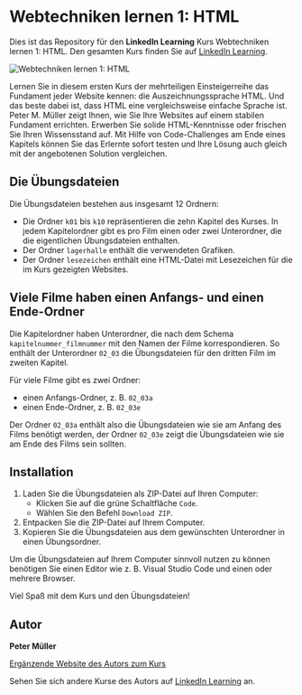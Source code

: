 # Webtechniken lernen 1: HTML
Dies ist das Repository für den **LinkedIn Learning** Kurs Webtechniken lernen 1: HTML. Den gesamten Kurs finden Sie auf [LinkedIn Learning][lil-course-url].

![Webtechniken lernen 1: HTML][lil-thumbnail-url] 

Lernen Sie in diesem ersten Kurs der mehrteiligen Einsteigerreihe das Fundament jeder Website kennen: die Auszeichnungssprache HTML. Und das beste dabei ist, dass HTML eine vergleichsweise einfache Sprache ist. Peter M. Müller zeigt Ihnen, wie Sie Ihre Websites auf einem stabilen Fundament errichten. Erwerben Sie solide HTML-Kenntnisse oder frischen Sie Ihren Wissensstand auf. Mit Hilfe von Code-Challenges am Ende eines Kapitels können Sie das Erlernte sofort testen und Ihre Lösung auch gleich mit der angebotenen Solution vergleichen.

## Die Übungsdateien 
Die Übungsdateien bestehen aus insgesamt 12 Ordnern: 

- Die Ordner `k01` bis `k10` repräsentieren die zehn Kapitel des Kurses. In jedem Kapitelordner gibt es pro Film einen oder zwei Unterordner, die die eigentlichen Übungsdateien enthalten. 
- Der Ordner `lagerhalle` enthält die verwendeten Grafiken. 
- Der Ordner `lesezeichen` enthält eine HTML-Datei mit Lesezeichen für die im Kurs gezeigten Websites. 


## Viele Filme haben einen Anfangs- und einen Ende-Ordner 
Die Kapitelordner haben Unterordner, die nach dem Schema `kapitelnummer_filmnummer` mit den Namen der Filme korrespondieren. So enthält der Unterordner `02_03` die Übungsdateien für den dritten Film im zweiten Kapitel.

Für viele Filme gibt es zwei Ordner: 

- einen Anfangs-Ordner, z. B. `02_03a` 
- einen Ende-Ordner, z. B. `02_03e` 

Der Ordner `02_03a` enthält also die Übungsdateien wie sie am Anfang des Films benötigt werden, der Ordner `02_03e` zeigt die Übungsdateien wie sie am Ende des Films sein sollten. 


## Installation 
1. Laden Sie die Übungsdateien als ZIP-Datei auf Ihren Computer:   
    - Klicken Sie auf die grüne Schaltfläche `Code`.
    - Wählen Sie den Befehl `Download ZIP`. 
2. Entpacken Sie die ZIP-Datei auf Ihrem Computer. 
3. Kopieren Sie die Übungsdateien aus dem gewünschten Unterordner in einen Übungsordner. 

Um die Übungsdateien auf Ihrem Computer sinnvoll nutzen zu können benötigen Sie einen Editor wie z. B. Visual Studio Code und einen oder mehrere Browser. 

Viel Spaß mit dem Kurs und den Übungsdateien! 

## Autor
**Peter Müller**

[Ergänzende Website des Autors zum Kurs](https://html-und-css.de/)

Sehen Sie sich andere Kurse des Autors auf [LinkedIn Learning](https://www.linkedin.com/learning/instructors/peter-m-muller) an.

[lil-course-url]: https://www.linkedin.com/learning/webtechniken-lernen-1-html/webinhalte-mit-html-strukturieren
[lil-thumbnail-url]: https://media-exp1.licdn.com/dms/image/C4D0DAQFPYdPx4sWq3A/learning-public-crop_675_1200/0/1638362961748?e=1646964000&v=beta&t=niFphB10mR7z8fRD2XuNccmRR6S-xoGL_Ou_PbeaRx8
